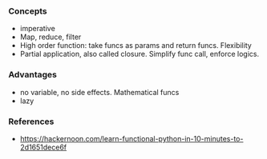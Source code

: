 ### Concepts
* imperative
* Map, reduce, filter
* High order function: take funcs as params and return funcs. Flexibility
* Partial application, also called closure. Simplify func call, enforce logics.

### Advantages
* no variable, no side effects. Mathematical funcs
* lazy

### References
* https://hackernoon.com/learn-functional-python-in-10-minutes-to-2d1651dece6f
